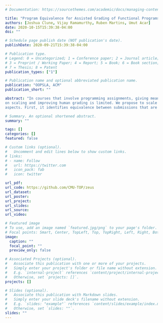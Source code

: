 ```yaml
---
# Documentation: https://sourcethemes.com/academic/docs/managing-content/

title: "Program Equivalence for Assisted Grading of Functional Programs, OOPSLA 2020"
authors: [Joshua Clune, Vijay Ramamurthy, Ruben Martins, Umut Acar]
date: 2020-10-15T15:39:38-04:00
doi: ""

# Schedule page publish date (NOT publication's date).
publishDate: 2020-09-21T15:39:38-04:00

# Publication type.
# Legend: 0 = Uncategorized; 1 = Conference paper; 2 = Journal article;
# 3 = Preprint / Working Paper; 4 = Report; 5 = Book; 6 = Book section;
# 7 = Thesis; 8 = Patent
publication_types: ["1"]

# Publication name and optional abbreviated publication name.
publication: "OOPSLA, ACM"
publication_short: ""

abstract: "In courses that involve programming assignments, giving meaningful feedback to students is an important challenge. Human beings can give useful feedback by manually grading the programs but this is a timeconsuming, labor intensive, and usually boring process. Automatic graders can be fast and scale well but they usually provide poor feedback. Although there has been research on improving automatic graders, research
on scaling and improving human grading is limited. We propose to scale human grading by augmenting the manual grading process with an equivalence algorithm that can identify the equivalences between student submissions. This enables human graders to give targeted feedback for multiple student submissions at once. Our technique is conservative in two
aspects. First, it identifies equivalence between submissions that are algorithmically similar, e.g., it cannot identify the equivalence between quicksort and mergesort. Second, it uses formal methods instead of clustering algorithms from the machine learning literature. This allows us to prove a soundness result that guarantees that submissions will never be clustered together in error. Despite only reporting equivalence when there is algorithmic similarity and the ability to formally prove equivalence, we show that our technique can significantly reduce grading time for thousands of programming submissions from an introductory functional programming course."

# Summary. An optional shortened abstract.
summary: ""

tags: []
categories: []
featured: false

# Custom links (optional).
#   Uncomment and edit lines below to show custom links.
# links:
# - name: Follow
#   url: https://twitter.com
#   icon_pack: fab
#   icon: twitter

url_pdf:
url_code: https://github.com/CMU-TOP/zeus
url_dataset:
url_poster:
url_project:
url_slides:
url_source:
url_video:

# Featured image
# To use, add an image named `featured.jpg/png` to your page's folder. 
# Focal points: Smart, Center, TopLeft, Top, TopRight, Left, Right, BottomLeft, Bottom, BottomRight.
image:
  caption: ""
  focal_point: ""
  preview_only: false

# Associated Projects (optional).
#   Associate this publication with one or more of your projects.
#   Simply enter your project's folder or file name without extension.
#   E.g. `internal-project` references `content/project/internal-project/index.md`.
#   Otherwise, set `projects: []`.
projects: []

# Slides (optional).
#   Associate this publication with Markdown slides.
#   Simply enter your slide deck's filename without extension.
#   E.g. `slides: "example"` references `content/slides/example/index.md`.
#   Otherwise, set `slides: ""`.
slides: ""
---
```


